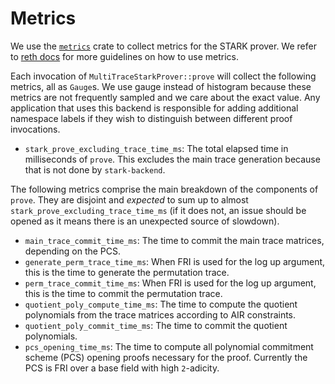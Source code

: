 # Metrics

We use the [`metrics`](https://docs.rs/metrics/latest/metrics/) crate to collect metrics for the STARK prover. We refer to [reth docs](https://github.com/paradigmxyz/reth/blob/main/docs/design/metrics.md) for more guidelines on how to use metrics.

Each invocation of `MultiTraceStarkProver::prove` will collect the following metrics, all as `Gauge`s. We use gauge instead of histogram because these metrics are not frequently sampled and we care about the exact value. Any application that uses this backend is responsible for adding additional namespace labels if they wish to distinguish between different proof invocations.

- `stark_prove_excluding_trace_time_ms`: The total elapsed time in milliseconds of `prove`. This excludes the main trace generation because that is not done by `stark-backend`.

The following metrics comprise the main breakdown of the components of `prove`. They are disjoint and _expected_ to sum up to almost `stark_prove_excluding_trace_time_ms` (if it does not, an issue should be opened as it means there is an unexpected source of slowdown).

- `main_trace_commit_time_ms`: The time to commit the main trace matrices, depending on the PCS.
- `generate_perm_trace_time_ms`: When FRI is used for the log up argument, this is the time to generate the permutation trace.
- `perm_trace_commit_time_ms`: When FRI is used for the log up argument, this is the time to commit the permutation trace.
- `quotient_poly_compute_time_ms`: The time to compute the quotient polynomials from the trace matrices according to AIR constraints.
- `quotient_poly_commit_time_ms`: The time to commit the quotient polynomials.
- `pcs_opening_time_ms`: The time to compute all polynomial commitment scheme (PCS) opening proofs necessary for the proof. Currently the PCS is FRI over a base field with high `2`-adicity.

